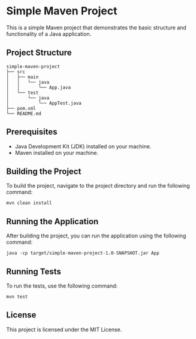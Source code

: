 # Simple Maven Project

This is a simple Maven project that demonstrates the basic structure and functionality of a Java application.

## Project Structure

```
simple-maven-project
├── src
│   ├── main
│   │   └── java
│   │       └── App.java
│   └── test
│       └── java
│           └── AppTest.java
├── pom.xml
└── README.md
```

## Prerequisites

- Java Development Kit (JDK) installed on your machine.
- Maven installed on your machine.

## Building the Project

To build the project, navigate to the project directory and run the following command:

```
mvn clean install
```

## Running the Application

After building the project, you can run the application using the following command:

```
java -cp target/simple-maven-project-1.0-SNAPSHOT.jar App
```

## Running Tests

To run the tests, use the following command:

```
mvn test
```

## License

This project is licensed under the MIT License.
